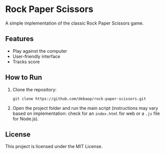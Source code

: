 # Rock Paper Scissors

A simple implementation of the classic Rock Paper Scissors game.

## Features

- Play against the computer
- User-friendly interface
- Tracks score

## How to Run

1. Clone the repository:
   ```
   git clone https://github.com/debaop/rock-paper-scissors.git
   ```
2. Open the project folder and run the main script (instructions may vary based on implementation: check for an `index.html` for web or a `.js` file for Node.js).

## License

This project is licensed under the MIT License.
